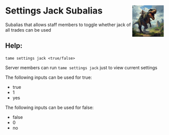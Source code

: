 <h1>Settings Jack Subalias<img align="right" src="../../../Data/main.png" width="100px"></h1>

Subalias that allows staff members to toggle whether jack of all trades can be used

## Help:
`tame settings jack <true/false>`

Server members can run `tame settings jack` just to view current settings

The following inputs can be used for true:
- true
- 1
- yes

The following inputs can be used for false:
- false
- 0
- no